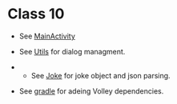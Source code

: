 # Class 10

- See [MainActivity](app/src/main/java/com/bentals/class10/MainActivity.java)
- See [Utils](app/src/main/java/com/bentals/class10/Utils.java) for dialog managment.
- - See [Joke](app/src/main/java/com/bentals/class10/Joke.java) for joke object and json parsing.

- See [gradle](app/build.gradle) for adeing Volley dependencies. 
